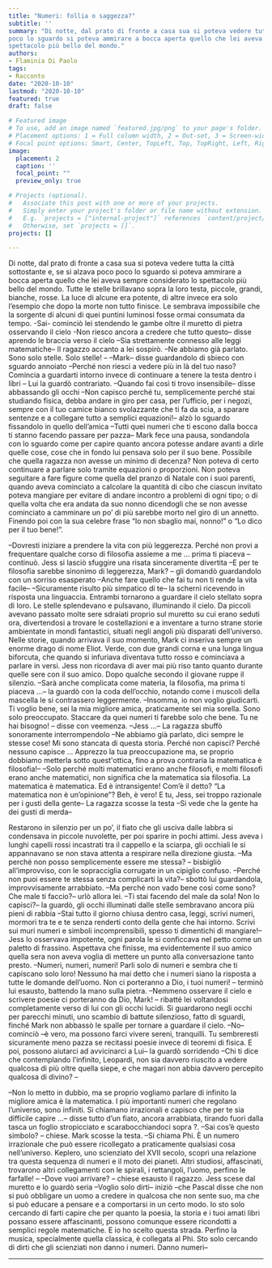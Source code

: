 ```yaml
---
title: "Numeri: follia o saggezza?"
subtitle: ''
summary: "Di notte, dal prato di fronte a casa sua si poteva vedere tutta la città sottostante e, se si alzava poco
poco lo sguardo si poteva ammirare a bocca aperta quello che lei aveva sempre considerato lo
spettacolo più bello del mondo."
authors:
- Flaminia Di Paolo
tags:
- Racconto
date: "2020-10-10"
lastmod: "2020-10-10"
featured: true
draft: false

# Featured image
# To use, add an image named `featured.jpg/png` to your page's folder.
# Placement options: 1 = Full column width, 2 = Out-set, 3 = Screen-width
# Focal point options: Smart, Center, TopLeft, Top, TopRight, Left, Right, BottomLeft, Bottom, BottomRight
image:
  placement: 2
  caption: ''
  focal_point: ""
  preview_only: true

# Projects (optional).
#   Associate this post with one or more of your projects.
#   Simply enter your project's folder or file name without extension.
#   E.g. `projects = ["internal-project"]` references `content/project/deep-learning/index.md`.
#   Otherwise, set `projects = []`.
projects: []

---
```


Di notte, dal prato di fronte a casa sua si poteva vedere tutta la città sottostante e, se si alzava poco
poco lo sguardo si poteva ammirare a bocca aperta quello che lei aveva sempre considerato lo
spettacolo più bello del mondo. Tutte le stelle brillavano sopra la loro testa, piccole, grandi,
bianche, rosse. La luce di alcune era potente, di altre invece era solo l’esempio che dopo la morte
non tutto finisce. Le sembrava impossibile che la sorgente di alcuni di quei puntini luminosi fosse
ormai consumata da tempo.
-Sai- cominciò lei stendendo le gambe oltre il muretto di pietra osservando il cielo -Non riesco
ancora a credere che tutto questo– disse aprendo le braccia verso il cielo –Sia strettamente connesso
alle leggi matematiche–
Il ragazzo accanto a lei sospirò.
–Ne abbiamo già parlato. Sono solo stelle. Solo stelle! –
–Mark– disse guardandolo di sbieco con sguardo annoiato –Perché non riesci a vedere più in là del
tuo naso? Comincia a guardarti intorno invece di continuare a tenere la testa dentro i libri –
Lui la guardò contrariato.
–Quando fai così ti trovo insensibile– disse abbassando gli occhi –Non capisco perché tu,
semplicemente perché stai studiando fisica, debba andare in giro per casa, per l’ufficio, per i negozi,
sempre con il tuo camice bianco svolazzante che ti fa da scia, a sparare sentenze e a collegare tutto a
semplici equazioni!– alzò lo sguardo fissandolo in quello dell’amica –Tutti quei numeri che ti
escono dalla bocca ti stanno facendo passare per pazza–
Mark fece una pausa, sondandola con lo sguardo come per capire quanto ancora potesse andare
avanti a dirle quelle cose, cose che in fondo lui pensava solo per il suo bene. Possibile che quella
ragazza non avesse un minimo di decenza? Non poteva di certo continuare a parlare solo tramite
equazioni o proporzioni. Non poteva seguitare a fare figure come quella del pranzo di Natale con i
suoi parenti, quando aveva cominciato a calcolare la quantità di cibo che ciascun invitato poteva
mangiare per evitare di andare incontro a problemi di ogni tipo; o di quella volta che era andata da
suo nonno dicendogli che se non avesse cominciato a camminare un po’ di più sarebbe morto nel
giro di un annetto. Finendo poi con la sua celebre frase “Io non sbaglio mai, nonno!” o “Lo dico per
il tuo bene!”.

–Dovresti iniziare a prendere la vita con più leggerezza. Perché non provi a frequentare qualche
corso di filosofia assieme a me … prima ti piaceva – continuò.
Jess si lasciò sfuggire una risata sinceramente divertita –E per te filosofia sarebbe sinonimo di
leggerezza, Mark? – gli domandò guardandolo con un sorriso esasperato –Anche fare quello che fai
tu non ti rende la vita facile–
–Sicuramente risulto più simpatico di te– la schernì ricevendo in risposta una linguaccia.
Entrambi tornarono a guardare il cielo stellato sopra di loro. Le stelle splendevano e pulsavano,
illuminando il cielo. Da piccoli avevano passato molte sere sdraiati proprio sul muretto su cui erano
seduti ora, divertendosi a trovare le costellazioni e a inventare a turno strane storie ambientate in
mondi fantastici, situati negli angoli più disparati dell’universo. Nelle storie, quando arrivava il suo
momento, Mark ci inseriva sempre un enorme drago di nome Eliot. Verde, con due grandi corna e
una lunga lingua biforcuta, che quando si infuriava diventava tutto rosso e cominciava a parlare in
versi. Jess non ricordava di aver mai più riso tanto quanto durante quelle sere con il suo amico.
Dopo qualche secondo il giovane ruppe il silenzio.
–Sarà anche complicata come materia, la filosofia, ma prima ti piaceva …– la guardò con la coda
dell’occhio, notando come i muscoli della mascella le si contrassero leggermente. –Insomma, io non
voglio giudicarti. Ti voglio bene, sei la mia migliore amica, praticamente sei mia sorella. Sono solo
preoccupato. Staccare da quei numeri ti farebbe solo che bene. Tu ne hai bisogno! – disse con
veemenza. –Jess …–
La ragazza sbuffò sonoramente interrompendolo –Ne abbiamo già parlato, dici sempre le stesse
cose! Mi sono stancata di questa storia. Perché non capisci? Perché nessuno capisce ... Apprezzo la
tua preoccupazione ma, se proprio dobbiamo metterla sotto quest&#39;ottica, fino a prova contraria la
matematica è filosofia!–
–Solo perché molti matematici erano anche filosofi, e molti filosofi erano anche matematici, non
significa che la matematica sia filosofia. La matematica è matematica. Ed è intransigente! Com’è il
detto? “La matematica non è un’opinione”? Beh, è vero! E tu, Jess, sei troppo razionale per i gusti
della gente–
La ragazza scosse la testa –Si vede che la gente ha dei gusti di merda–

Restarono in silenzio per un po’, il fiato che gli usciva dalle labbra si condensava in piccole
nuvolette, per poi sparire in pochi attimi. Jess aveva i lunghi capelli rossi incastrati tra il cappello e
la sciarpa, gli occhiali le si appannavano se non stava attenta a respirare nella direzione giusta.
–Ma perché non posso semplicemente essere me stessa? – bisbigliò all’improvviso, con le
sopracciglia corrugate in un cipiglio confuso.
–Perché non puoi essere te stessa senza complicarti la vita?– sbottò lui guardandola,
improvvisamente arrabbiato.
–Ma perché non vado bene così come sono? Che male ti faccio?– urlò allora lei.
–Ti stai facendo del male da sola! Non lo capisci?– la guardò, gli occhi illuminati dalle stelle
sembravano ancora più pieni di rabbia –Stai tutto il giorno chiusa dentro casa, leggi, scrivi numeri,
mormori tra te e te senza renderti conto della gente che hai intorno. Scrivi sui muri numeri e simboli
incomprensibili, spesso ti dimentichi di mangiare!–
Jess lo osservava impotente, ogni parola le si conficcava nel petto come un paletto di frassino.
Aspettava che finisse, ma evidentemente il suo amico quella sera non aveva voglia di mettere un
punto alla conversazione tanto presto.
–Numeri, numeri, numeri! Parli solo di numeri e sembra che ti capiscano solo loro! Nessuno ha mai
detto che i numeri siano la risposta a tutte le domande dell’uomo. Non ci porteranno a Dio, i tuoi
numeri! – terminò lui esausto, battendo la mano sulla pietra.
–Nemmeno osservare il cielo e scrivere poesie ci porteranno da Dio, Mark! – ribatté lei voltandosi
completamente verso di lui con gli occhi lucidi.
Si guardarono negli occhi per parecchi minuti, uno scambio di battute silenzioso, fatto di sguardi,
finché Mark non abbassò le spalle per tornare a guardare il cielo.
–No– cominciò –è vero, ma possono farci vivere sereni, tranquilli. Tu sembreresti sicuramente
meno pazza se recitassi poesie invece di teoremi di fisica. E poi, possono aiutarci ad avvicinarci a
Lui– la guardò sorridendo –Chi ti dice che contemplando l’infinito, Leopardi, non sia davvero
riuscito a vedere qualcosa di più oltre quella siepe, e che magari non abbia davvero percepito
qualcosa di divino? –

–Non lo metto in dubbio, ma se proprio vogliamo parlare di infinito la migliore amica è la
matematica. I più importanti numeri che regolano l’universo, sono infiniti. Si chiamano irrazionali
e capisco che per te sia difficile capire …– disse tutto d’un fiato, ancora arrabbiata, tirando fuori
dalla tasca un foglio stropicciato e scarabocchiandoci sopra ?.
–Sai cos’è questo simbolo? – chiese.
Mark scosse la testa.
–Si chiama Phi. È un numero irrazionale che può essere ricollegato a praticamente qualsiasi cosa
nell’universo. Keplero, uno scienziato del XVII secolo, scoprì una relazione tra questa sequenza di
numeri e il moto dei pianeti. Altri studiosi, affascinati, trovarono altri collegamenti con le spirali, i
rettangoli, l’uomo, perfino le farfalle! –
–Dove vuoi arrivare? – chiese esausto il ragazzo.
Jess scese dal muretto e lo guardò seria –Voglio solo dirti– iniziò –che Pascal disse che non si può
obbligare un uomo a credere in qualcosa che non sente suo, ma che si può educare a pensare e a
comportarsi in un certo modo. Io sto solo cercando di farti capire che per quanto la poesia, la storia
e i tuoi amati libri possano essere affascinanti, possono comunque essere ricondotti a semplici
regole matematiche. E io ho scelto questa strada. Perfino la musica, specialmente quella classica, è
collegata al Phi. Sto solo cercando di dirti che gli scienziati non danno i numeri. Danno numeri–

---
